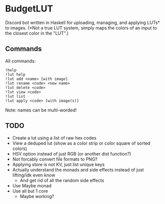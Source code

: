# BudgetLUT

Discord bot written in Haskell for uploading, managing, and applying LUTs* to images.
(*Not a true LUT system, simply maps the colors of an input to the closest color in the "LUT".) 

## Commands

All commands:
```
!help
!lut help
!lut add <name> [with image]
!lut rename <code> <new name>
!lut delete <code>
!lut view <code>
!lut list
!lut apply <code> [with image(s)]
```
Note: names can be multi-worded!

## TODO

- Create a lut using a list of raw hex codes
- View a deduped lut (show as a color strip or color square of sorted colors)
- HSV option instead of just RGB (or another dist function?)
- Not forcably convert file formats to PNG?
- Applying store is not KV, just list unique keys
- Actually understand the monads and side effects instead of just lifting/idk even know
	- And get rid of all the random side effects
- Use Maybe monad
- Use all but 1 core
	- Maybe working?